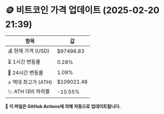 # 🪙 비트코인 가격 업데이트 (2025-02-20 21:39)

| 항목                | 값 |
|--------------------|----------------|
| 💰 현재 가격 (USD) | $97496.83 |
| ⏳ 1시간 변동률    | 0.28% |
| 📆 24시간 변동률   | 1.09% |
| 🔝 역대 최고가 (ATH) | $109021.48 |
| 📉 ATH 대비 하락률 | -10.55% |

🔄 **이 파일은 GitHub Actions에 의해 자동으로 업데이트됩니다.**
